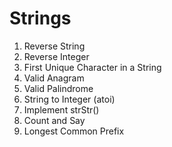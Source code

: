# Strings

1. Reverse String
2. Reverse Integer
3. First Unique Character in a String
4. Valid Anagram
5. Valid Palindrome
6. String to Integer \(atoi\)
7. Implement strStr\(\)
8. Count and Say
9. Longest Common Prefix



